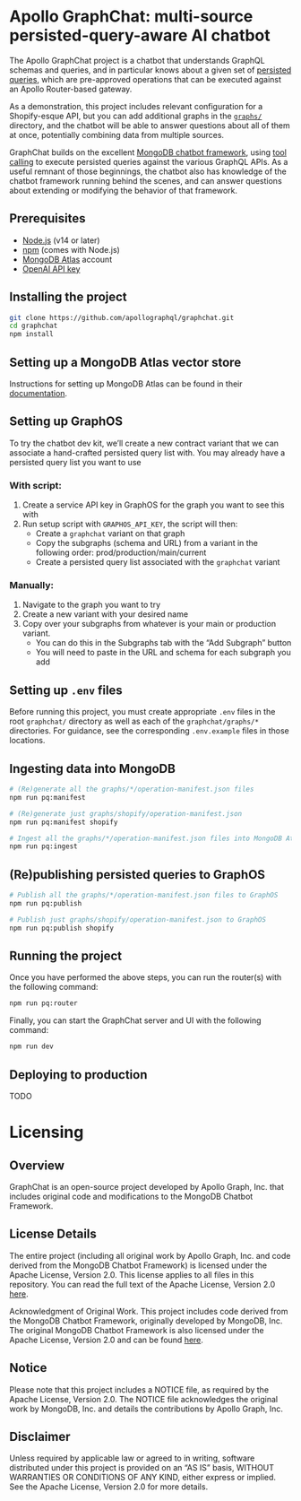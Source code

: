 # Apollo GraphChat: multi-source persisted-query-aware AI chatbot

The Apollo GraphChat project is a chatbot that understands GraphQL schemas and
queries, and in particular knows about a given set of [persisted
queries](https://www.apollographql.com/docs/kotlin/advanced/persisted-queries/),
which are pre-approved operations that can be executed against an Apollo
Router-based gateway.

As a demonstration, this project includes relevant configuration for a
Shopify-esque API, but you can add additional graphs in the [`graphs/`](graphs/)
directory, and the chatbot will be able to answer questions about all of them at
once, potentially combining data from multiple sources.

GraphChat builds on the excellent [MongoDB chatbot
framework](https://github.com/mongodb/chatbot), using [tool
calling](https://mongodb.github.io/chatbot/server/tools/) to execute persisted
queries against the various GraphQL APIs. As a useful remnant of those
beginnings, the chatbot also has knowledge of the chatbot framework running
behind the scenes, and can answer questions about extending or modifying the
behavior of that framework.

## Prerequisites

- [Node.js](https://nodejs.org/en/download/) (v14 or later)
- [npm](https://www.npmjs.com/get-npm) (comes with Node.js)
- [MongoDB Atlas](https://www.mongodb.com/cloud/atlas) account
- [OpenAI API key](https://platform.openai.com/api-keys)

## Installing the project

```bash
git clone https://github.com/apollographql/graphchat.git
cd graphchat
npm install
```

## Setting up a MongoDB Atlas vector store

Instructions for setting up MongoDB Atlas can be found in their
[documentation](https://mongodb.github.io/chatbot/quick-start).

## Setting up GraphOS

To try the chatbot dev kit, we’ll create a new contract variant that we can
associate a hand-crafted persisted query list with. You may already have a
persisted query list you want to use

### With script:

1. Create a service API key in GraphOS for the  graph you want to see this with
2. Run setup script with `GRAPHOS_API_KEY`, the script will then:
   * Create a `graphchat` variant on that graph
   * Copy the subgraphs (schema and URL) from a variant in the following order: prod/production/main/current
   * Create a persisted query list associated with the `graphchat` variant

### Manually:

1. Navigate to the graph you want to try
2. Create a new variant with your desired name
3. Copy over your subgraphs from whatever is your main or production variant.
   * You can do this in the Subgraphs tab with the “Add Subgraph” button
   * You will need to paste in the URL and schema for each subgraph you add

## Setting up `.env` files

Before running this project, you must create appropriate `.env` files in the
root `graphchat/` directory as well as each of the `graphchat/graphs/*`
directories. For guidance, see the corresponding `.env.example` files in those
locations.

## Ingesting data into MongoDB

```bash
# (Re)generate all the graphs/*/operation-manifest.json files
npm run pq:manifest

# (Re)generate just graphs/shopify/operation-manifest.json
npm run pq:manifest shopify

# Ingest all the graphs/*/operation-manifest.json files into MongoDB Atlas
npm run pq:ingest
```

## (Re)publishing persisted queries to GraphOS

```bash
# Publish all the graphs/*/operation-manifest.json files to GraphOS
npm run pq:publish

# Publish just graphs/shopify/operation-manifest.json to GraphOS
npm run pq:publish shopify
```

## Running the project

Once you have performed the above steps, you can run the router(s) with the
following command:

```bash
npm run pq:router
```

Finally, you can start the GraphChat server and UI with the following command:

```bash
npm run dev
```

## Deploying to production

TODO

# Licensing

## Overview
GraphChat is an open-source project developed by Apollo Graph, Inc. that includes original code and modifications to the MongoDB Chatbot Framework.


## License Details

The entire project (including all original work by Apollo Graph, Inc. and code derived from the MongoDB Chatbot Framework) is licensed under the Apache License, Version 2.0. This license applies to all files in this repository. You can read the full text of the Apache License, Version 2.0 [here](https://github.com/apollographql/graphchat/blob/main/LICENSE).

Acknowledgment of Original Work. This project includes code derived from the MongoDB Chatbot Framework, originally developed by MongoDB, Inc. The original MongoDB Chatbot Framework is also licensed under the Apache License, Version 2.0 and can be found [here](https://github.com/mongodb/chatbot).

## Notice

Please note that this project includes a NOTICE file, as required by the Apache License, Version 2.0. The NOTICE file acknowledges the original work by MongoDB, Inc. and details the contributions by Apollo Graph, Inc.

## Disclaimer 

Unless required by applicable law or agreed to in writing, software distributed under this project is provided on an “AS IS” basis, WITHOUT WARRANTIES OR CONDITIONS OF ANY KIND, either express or implied. See the Apache License, Version 2.0 for more details.
